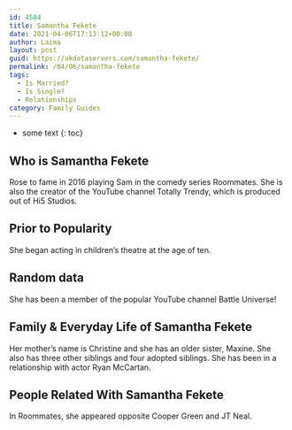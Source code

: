 ```yaml
---
id: 4584
title: Samantha Fekete
date: 2021-04-06T17:13:12+00:00
author: Laima
layout: post
guid: https://ukdataservers.com/samantha-fekete/
permalink: /04/06/samantha-fekete
tags:
  - Is Married?
  - Is Single?
  - Relationships
category: Family Guides
---
```


* some text
{: toc}


## Who is Samantha Fekete
                  
                  
                  
Rose to fame in 2016 playing Sam in the comedy series Roommates. She is also the creator of the YouTube channel Totally Trendy, which is produced out of Hi5 Studios. 
                  
              
            
              
            
                
                
                
## Prior to Popularity
                  
                  
                  
She began acting in children&#8217;s theatre at the age of ten. 
                  
              
            
              
            
                
                
                
## Random data
                  
                  
                  
She has been a member of the popular YouTube channel Battle Universe! 
                  
              
            
              
            
                
                
                
## Family & Everyday Life of Samantha Fekete
                  
                  
                  
Her mother&#8217;s name is Christine and she has an older sister, Maxine. She also has three other siblings and four adopted siblings. She has been in a relationship with actor Ryan McCartan.
                  
              
            
              
            
                
                
                
## People Related With Samantha Fekete
                  
                  
                  
In Roommates, she appeared opposite Cooper Green and JT Neal. 
                  
              
            
              
            
                
              
            
              
              
            
            
              
            
          
          
          